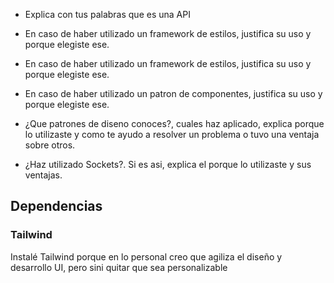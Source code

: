 - Explica con tus palabras que es una API

- En caso de haber utilizado un framework de estilos, justifica su uso y porque elegiste ese. 
- En caso de haber utilizado un framework de estilos, justifica su uso y porque elegiste ese. 
- En caso de haber utilizado un patron de componentes, justifica su uso y porque elegiste ese.

- ¿Que patrones de diseno conoces?, cuales haz aplicado, explica porque lo utilizaste y como te ayudo a resolver un problema o tuvo una ventaja sobre otros.

- ¿Haz utilizado Sockets?. Si es asi, explica el porque lo utilizaste y sus ventajas.

## Dependencias

### Tailwind
Instalé Tailwind porque en lo personal creo que agiliza el diseño y desarrollo UI, pero sini quitar que sea personalizable

